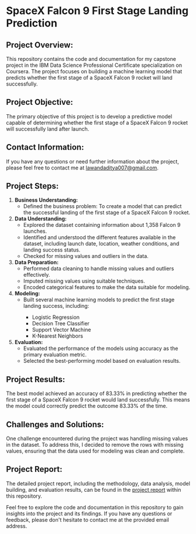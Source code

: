 
<h1>SpaceX Falcon 9 First Stage Landing Prediction</h1>

<h2>Project Overview:</h2>
<p>This repository contains the code and documentation for my capstone project in the IBM Data Science Professional Certificate specialization on Coursera. The project focuses on building a machine learning model that predicts whether the first stage of a SpaceX Falcon 9 rocket will land successfully.</p>

<h2>Project Objective:</h2>
<p>The primary objective of this project is to develop a predictive model capable of determining whether the first stage of a SpaceX Falcon 9 rocket will successfully land after launch.</p>

<h2>Contact Information:</h2>
<p>If you have any questions or need further information about the project, please feel free to contact me at <a href="mailto:lawandaditya007@gmail.com">lawandaditya007@gmail.com</a>.</p>

<h2>Project Steps:</h2>
<ol>
    <li><strong>Business Understanding:</strong>
        <ul>
            <li>Defined the business problem: To create a model that can predict the successful landing of the first stage of a SpaceX Falcon 9 rocket.</li>
        </ul>
    </li>
    <li><strong>Data Understanding:</strong>
        <ul>
            <li>Explored the dataset containing information about 1,358 Falcon 9 launches.</li>
            <li>Identified and understood the different features available in the dataset, including launch date, location, weather conditions, and landing success status.</li>
            <li>Checked for missing values and outliers in the data.</li>
        </ul>
    </li>
    <li><strong>Data Preparation:</strong>
        <ul>
            <li>Performed data cleaning to handle missing values and outliers effectively.</li>
            <li>Imputed missing values using suitable techniques.</li>
            <li>Encoded categorical features to make the data suitable for modeling.</li>
        </ul>
        </li>
    <li><strong>Modeling:</strong>
        <ul>
            <li>Built several machine learning models to predict the first stage landing success, including:</li>
            <ul>
                <li>Logistic Regression</li>
                <li>Decision Tree Classifier</li>
                <li>Support Vector Machine</li>
                <li>K-Nearest Neighbors</li>
            </ul>
        </ul>
    </li>
    <li><strong>Evaluation:</strong>
        <ul>
            <li>Evaluated the performance of the models using accuracy as the primary evaluation metric.</li>
            <li>Selected the best-performing model based on evaluation results.</li>
        </ul>
    </li>
</ol>

<h2>Project Results:</h2>
<p>The best model achieved an accuracy of 83.33% in predicting whether the first stage of a SpaceX Falcon 9 rocket would land successfully. This means the model could correctly predict the outcome 83.33% of the time.</p>

<h2>Challenges and Solutions:</h2>
<p>One challenge encountered during the project was handling missing values in the dataset. To address this, I decided to remove the rows with missing values, ensuring that the data used for modeling was clean and complete.</p>

<h2>Project Report:</h2>
<p>The detailed project report, including the methodology, data analysis, model building, and evaluation results, can be found in the <a href="https://github.com/adityalawand7/IBM-Applied-Data-Science-Capstone/blob/main/IBM%20Data%20Science%20Capstone%20ADL%202023.pdf">project report</a> within this repository.</p>

<p>Feel free to explore the code and documentation in this repository to gain insights into the project and its findings. If you have any questions or feedback, please don't hesitate to contact me at the provided email address.</p>
